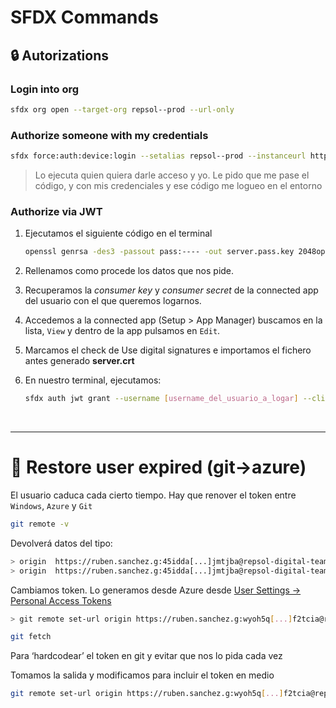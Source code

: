 # SFDX Commands

## :lock: Autorizations

### Login into org

```bash
sfdx org open --target-org repsol--prod --url-only
```

### Authorize someone with my credentials

```bash
sfdx force:auth:device:login --setalias repsol--prod --instanceurl https://repsol.my.salesforce.com --setdefaultusername
```

> Lo ejecuta quien quiera darle acceso y yo. Le pido que me pase el código, y con mis credenciales y ese código me logueo en el entorno

### Authorize via JWT

1. Ejecutamos el siguiente código en el terminal
    
    ```bash
    openssl genrsa -des3 -passout pass:---- -out server.pass.key 2048openssl rsa -passin pass:---- -in server.pass.key -out server.keyopenssl req -new -key server.key -out server.csropenssl x509 -req -sha256 -days 365 -in server.csr -signkey server.key -out server.crt
    ```
    
2. Rellenamos como procede los datos que nos pide.
3. Recuperamos la *consumer key* y *consumer secret* de la connected app del usuario con el que queremos logarnos.
4. Accedemos a la connected app (Setup > App Manager) buscamos en la lista, `View` y dentro de la app pulsamos en `Edit`.
5. Marcamos el check de Use digital signatures e importamos el fichero antes generado **server.crt**
6. En nuestro terminal, ejecutamos:

   ```bash
   sfdx auth jwt grant --username [username_del_usuario_a_logar] --client-id [client_id_del_user_entre_comillas] --jwt-key-file [fichero_serverkey_generado] --instance-url https://login.salesforce.com -a [alias]sfdx auth jwt grant --username serviciosmtohogar@repsol.com.prod --client-id '3MVG99qusVZJwhsk77DP[...].qY9J.3mJLq5BI.A3[...]u7NEN' --jwt-key-file server.key --instance-url https://login.salesforce.com -a repsol--prod-CPSVA-int
   ```

<br>

---

# :memo: Restore user expired (git→azure)

El usuario caduca cada cierto tiempo. Hay que renover el token entre `Windows`, `Azure` y `Git`

```bash
git remote -v
```

Devolverá datos del tipo:

```bash
> origin  https://ruben.sanchez.g:45idda[...]jmtjba@repsol-digital-team.visualstudio.com/Salesforce/_git/AP_SALESFORCE (fetch)
> origin  https://ruben.sanchez.g:45idda[...]jmtjba@repsol-digital-team.visualstudio.com/Salesforce/_git/AP_SALESFORCE (push)
```

Cambiamos token. Lo generamos desde Azure desde [User Settings → Personal Access Tokens](https://repsol-digital-team.visualstudio.com/_usersSettings/tokens)

```bash
> git remote set-url origin https://ruben.sanchez.g:wyoh5q[...]f2tcia@repsol-digital-team.visualstudio.com/Salesforce/_git/AP_SALESFORCE

git fetch
```

Para ‘hardcodear’ el token en git y evitar que nos lo pida cada vez

Tomamos la salida y modificamos para incluir el token en medio

```bash
git remote set-url origin https://ruben.sanchez.g:wyoh5q[...]f2tcia@repsol-digital-team.visualstudio.com/Salesforce/_git/AP_SALESFORCE
```
